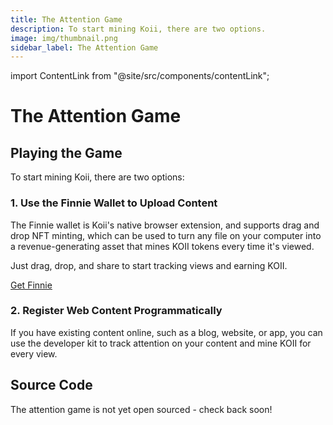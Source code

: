```yaml
---
title: The Attention Game
description: To start mining Koii, there are two options.
image: img/thumbnail.png
sidebar_label: The Attention Game
---
```


import ContentLink from "@site/src/components/contentLink";

# The Attention Game

## Playing the Game

To start mining Koii, there are two options:

### **1. Use the Finnie Wallet to Upload Content**

The Finnie wallet is Koii's native browser extension, and supports drag and drop NFT minting, which can be used to turn any file on your computer into a revenue-generating asset that mines KOII tokens every time it's viewed.

Just drag, drop, and share to start tracking views and earning KOII.

[Get Finnie](https://chrome.google.com/webstore/detail/finnie/cjmkndjhnagcfbpiemnkdpomccnjblmj)

### **2. Register Web Content Programmatically**

If you have existing content online, such as a blog, website, or app, you can use the developer kit to track attention on your content and mine KOII for every view.

<ContentLink title="Registering Content" link="/concepts/earning-koii/proof-of-real-traffic/registering-content" iconType="copy"/>

## Source Code

The attention game is not yet open sourced - check back soon!

